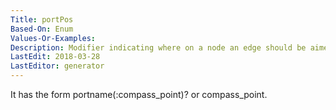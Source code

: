 ```yaml
---
Title: portPos
Based-On: Enum
Values-Or-Examples: 
Description: Modifier indicating where on a node an edge should be aimed.
LastEdit: 2018-03-28
LastEditor: generator
---
```


It has the form portname(:compass_point)? or compass_point.

